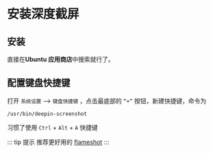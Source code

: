 # 安装深度截屏

## 安装

直接在**Ubuntu 应用商店**中搜索就行了。

## 配置键盘快捷键

打开 `系统设置` ——> `键盘快捷键` ，点击最底部的 `“+”` 按钮，新建快捷键，命令为

 `/usr/bin/deepin-screenshot`

习惯了使用 `Ctrl` + `Alt` + `A` 快捷键

::: tip 提示
推荐更好用的 [flameshot](安装flameshot.md)
:::
